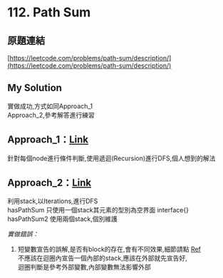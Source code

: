 # 112. Path Sum

## 原題連結
[https://leetcode.com/problems/path-sum/description/](https://leetcode.com/problems/path-sum/description/)

## My Solution
實做成功,方式如同Approach_1  
Approach_2,參考解答進行練習

## Approach_1：[Link](Approach_1/main.go)  
針對每個node進行條件判斷,使用遞迴(Recursion)進行DFS,個人想到的解法

## Approach_2：[Link](Approach_2/main.go)   
利用stack,以Iterations,進行DFS  
hasPathSum 只使用一個stack其元素的型別為空界面 interface{}  
hasPathSum2 使用兩個stack,個別維護

*實做錯誤：*
1. 短變數宣告的誤解,是否有block的存在,會有不同效果,細節請點 [Ref](https://play.golang.org/p/Z76cc5QJFbx)  
不應該在迴圈內宣告一個內部的stack,應該在外部就先宣告好,  
迴圈判斷是參考外部變數,內部變數無法影響外部  

